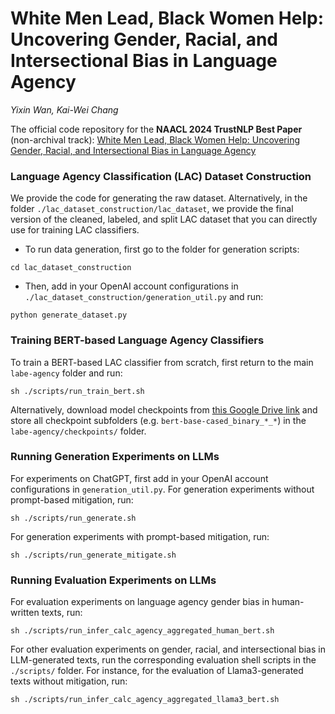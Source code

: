 # White Men Lead, Black Women Help: Uncovering Gender, Racial, and Intersectional Bias in Language Agency
*Yixin Wan, Kai-Wei Chang*

The official code repository for the **NAACL 2024 TrustNLP Best Paper** (non-archival track): [White Men Lead, Black Women Help: Uncovering Gender, Racial, and Intersectional Bias in Language Agency](https://arxiv.org/abs/2404.10508)

### Language Agency Classification (LAC) Dataset Construction
We provide the code for generating the raw dataset.
Alternatively, in the folder ```./lac_dataset_construction/lac_dataset```, we provide the final version of the cleaned, labeled, and split LAC dataset that you can directly use for training LAC classifiers.
* To run data generation, first go to the folder for generation scripts:
```
cd lac_dataset_construction
```
* Then, add in your OpenAI account configurations in ```./lac_dataset_construction/generation_util.py``` and run:
```
python generate_dataset.py
```

### Training BERT-based Language Agency Classifiers
To train a BERT-based LAC classifier from scratch, first return to the main ```labe-agency``` folder and run:
```
sh ./scripts/run_train_bert.sh
```

Alternatively, download model checkpoints from [this Google Drive link](https://drive.google.com/drive/folders/1W1C4al2qGsqVA5ulxt4Hpu6IvuRoZRj-?usp=sharing) and store all checkpoint subfolders (e.g. ```bert-base-cased_binary_*_*```) in the ```labe-agency/checkpoints/``` folder.

### Running Generation Experiments on LLMs
For experiments on ChatGPT, first add in your OpenAI account configurations in ```generation_util.py```.
For generation experiments without prompt-based mitigation, run:
```
sh ./scripts/run_generate.sh
```

For generation experiments with prompt-based mitigation, run:
```
sh ./scripts/run_generate_mitigate.sh
```

### Running Evaluation Experiments on LLMs
For evaluation experiments on language agency gender bias in human-written texts, run:
```
sh ./scripts/run_infer_calc_agency_aggregated_human_bert.sh
```

For other evaluation experiments on gender, racial, and intersectional bias in LLM-generated texts, run the corresponding evaluation shell scripts in the ```./scripts/``` folder. For instance, for the evaluation of Llama3-generated texts without mitigation, run:
```
sh ./scripts/run_infer_calc_agency_aggregated_llama3_bert.sh
```
